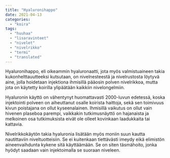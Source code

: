 ```yaml
---
title: "Hyaluronihappo"
date: 2021-04-13
categories: 
  - "koira"
tags: 
  - "huuhaa"
  - "lisaravinteet"
  - "nivelet"
  - "nivelrikko"
  - "termi"
  - "translated"
---
```


Hyaluronihappo, eli oikeammin hyaluronaatti, jota myös valmistuaineen takia kukonhelttauutteeksi kutsutaan, on nivelnesteestä ja nivelrustosta löytyvä aine, jolla hoidetaan injektiona ihmisillä pääosin polven nivelrikkoa, mutta jota on käytetty koirilla ylipäätään kaikkiin nivelongelmiin.

Hyaluronin käyttö on vähentynyt huomattavasti 2000-luvun edetessä, koska injektointi polveen on aiheuttanut osalle koirista haittoja, sekä sen toimivuus kivun poistajana on ollut kyseenalainen. Ihmisillä vaikutus on ollut vain hivenen plaseboa parempi, vaikkakin tutkimusnäyttö on hajanaista ja melkoinen osa tutkimuksista eivät ole olleet kovinkaan laadukkaita tai kattavia.

Nivelrikkokäytön takia hyaluronia lisätään myös moniin suun kautta nautittaviin niveltuotteisiin. Se ei kuitenkaan tiettävästi imeydy eikä elimistön aineenvaihdunta kykene sitä käyttäämään. Se on siten täsmähoito, jonka hyödyt saadaan vain injektoimalla se suoraan niveleen.
